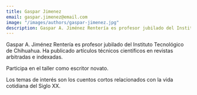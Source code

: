```yaml
---
title: Gaspar Jimenez
email: gaspar.jimenez@email.com
image: "/images/authors/gaspar-jimenez.jpg"
description: Gaspar A. Jiménez Rentería es profesor jubilado del Instituto Tecnológico de Chihuahua. Ha publicado artículos técnicos científicos en revistas arbitradas e indexadas.
---
```


Gaspar A. Jiménez Rentería es profesor jubilado del Instituto Tecnológico de Chihuahua. Ha publicado artículos técnicos científicos en revistas arbitradas e indexadas.

Participa en el taller como escritor novato.

Los temas de interés son los cuentos cortos relacionados con la vida cotidiana del Siglo XX.
